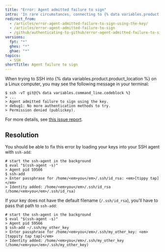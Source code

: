 ```yaml
---
title: "Error: Agent admitted failure to sign"
intro: 'In rare circumstances, connecting to {% data variables.product.product_name %} via SSH on Linux produces the error `"Agent admitted failure to sign using the key"`. Follow these steps to resolve the problem.'
redirect_from:
  - /articles/error-agent-admitted-failure-to-sign-using-the-key/
  - /articles/error-agent-admitted-failure-to-sign
  - /github/authenticating-to-github/error-agent-admitted-failure-to-sign
versions:
  fpt: "*"
  ghes: "*"
  ghae: "*"
topics:
  - SSH
shortTitle: Agent failure to sign
---
```


When trying to SSH into {% data variables.product.product_location %} on a Linux computer, you may see the following message in your terminal:

```shell
$ ssh -vT git@{% data variables.command_line.codeblock %}
> ...
> Agent admitted failure to sign using the key.
> debug1: No more authentication methods to try.
> Permission denied (publickey).
```

For more details, see <a href="https://bugs.launchpad.net/ubuntu/+source/gnome-keyring/+bug/201786" data-proofer-ignore>this issue report</a>.

## Resolution

You should be able to fix this error by loading your keys into your SSH agent with `ssh-add`:

```shell
# start the ssh-agent in the background
$ eval "$(ssh-agent -s)"
> Agent pid 59566
$ ssh-add
> Enter passphrase for /home/<em>you</em>/.ssh/id_rsa: <em>[tippy tap]</em>
> Identity added: /home/<em>you</em>/.ssh/id_rsa (/home/<em>you</em>/.ssh/id_rsa)
```

If your key does not have the default filename (`/.ssh/id_rsa`), you'll have to pass that path to `ssh-add`:

```shell
# start the ssh-agent in the background
$ eval "$(ssh-agent -s)"
> Agent pid 59566
$ ssh-add ~/.ssh/my_other_key
> Enter passphrase for /home/<em>you</em>/.ssh/my_other_key: <em>[tappity tap tap]</em>
> Identity added: /home/<em>you</em>/.ssh/my_other_key (/home/<em>you</em>/.ssh/my_other_key)
```

